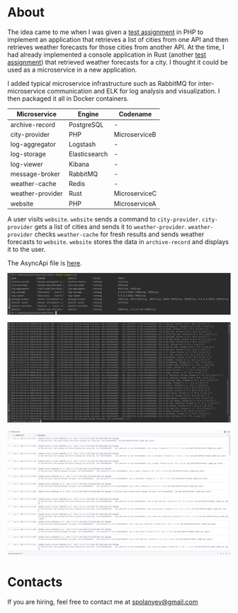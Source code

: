# About


The idea came to me when I was given a [test assignment](https://github.com/spolanyev/testJagaad) in PHP to implement an application that retrieves a list of cities from one API and then retrieves weather forecasts for those cities from another API. At the time, I had already implemented a console application in Rust (another [test assignment](https://github.com/spolanyev/testElastio)) that retrieved weather forecasts for a city. I thought it could be used as a microservice in a new application.

I added typical microservice infrastructure such as RabbitMQ for inter-microservice communication and ELK for log analysis and visualization. I then packaged it all in Docker containers.

| Microservice                        | Engine        | Codename      |
|-------------------------------------|---------------|---------------|
| archive-record                      | PostgreSQL    | -             |
| city-provider                       | PHP           | MicroserviceB |
| log-aggregator                      | Logstash      | -             |
| log-storage                         | Elasticsearch | -             |
| log-viewer                          | Kibana        | -             |
| message-broker                      | RabbitMQ      | -             |
| weather-cache                       | Redis         | -             |
| weather-provider                    | Rust          | MicroserviceC |
| website                             | PHP           | MicroserviceA |


A user visits `website`. `website` sends a command to `city-provider`. `city-provider` gets a list of cities and sends it to `weather-provider`. `weather-provider` checks `weather-cache` for fresh results and sends weather forecasts to `website`. `website` stores the data in `archive-record` and displays it to the user.<br> 


The AsyncApi file is [here](asyncapi.yml).


![Running containers](https://github.com/spolanyev/microservices/blob/main/docker-compose-up.png?raw=true)

![Console log](https://github.com/spolanyev/microservices/blob/main/website-rabbitmq-log.png?raw=true)

![Kibana log](https://github.com/spolanyev/microservices/blob/main/kibana-rabbitmq-log.png?raw=true)

# Contacts

If you are hiring, feel free to contact me at [spolanyev@gmail.com](mailto:spolanyev@gmail.com?subject=Microservices)
